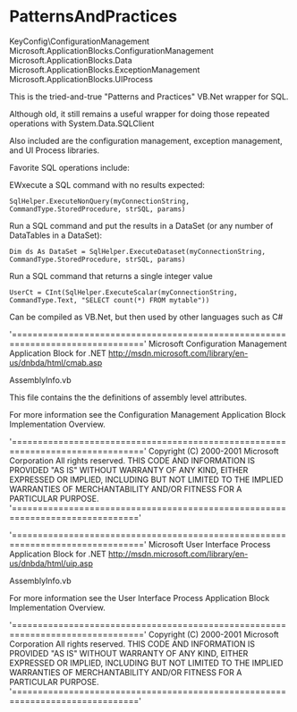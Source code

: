 # PatternsAndPractices

KeyConfig\ConfigurationManagement
Microsoft.ApplicationBlocks.ConfigurationManagement
Microsoft.ApplicationBlocks.Data
Microsoft.ApplicationBlocks.ExceptionManagement
Microsoft.ApplicationBlocks.UIProcess



This is the tried-and-true "Patterns and Practices" VB.Net wrapper for SQL. 

Although old, it still remains a useful wrapper for doing those repeated operations with System.Data.SQLClient

Also included are the configuration management, exception management, and UI Process libraries.

Favorite SQL operations include:

EWxecute a SQL command with no results expected:

  ```SqlHelper.ExecuteNonQuery(myConnectionString, CommandType.StoredProcedure, strSQL, params)```

Run a SQL command and put the results in a DataSet (or any number of DataTables in a DataSet):

  ```Dim ds As DataSet = SqlHelper.ExecuteDataset(myConnectionString, CommandType.StoredProcedure, strSQL, params)```

Run a SQL command that returns a single integer value

  ```UserCt = CInt(SqlHelper.ExecuteScalar(myConnectionString, CommandType.Text, "SELECT count(*) FROM mytable"))```

Can be compiled as VB.Net, but then used by other languages such as C#


'==============================================================================='
 Microsoft Configuration Management Application Block for .NET
 http://msdn.microsoft.com/library/en-us/dnbda/html/cmab.asp

 AssemblyInfo.vb

 This file contains the the definitions of assembly level attributes.

 For more information see the Configuration Management Application Block Implementation Overview. 
 
'==============================================================================='
 Copyright (C) 2000-2001 Microsoft Corporation
 All rights reserved.
 THIS CODE AND INFORMATION IS PROVIDED "AS IS" WITHOUT WARRANTY
 OF ANY KIND, EITHER EXPRESSED OR IMPLIED, INCLUDING BUT NOT
 LIMITED TO THE IMPLIED WARRANTIES OF MERCHANTABILITY AND/OR
 FITNESS FOR A PARTICULAR PURPOSE.
'=============================================================================='

'==============================================================================='
 Microsoft User Interface Process Application Block for .NET
 http://msdn.microsoft.com/library/en-us/dnbda/html/uip.asp

 AssemblyInfo.vb

 For more information see the User Interface Process Application Block Implementation Overview. 
 
'==============================================================================='
 Copyright (C) 2000-2001 Microsoft Corporation
 All rights reserved.
 THIS CODE AND INFORMATION IS PROVIDED "AS IS" WITHOUT WARRANTY
 OF ANY KIND, EITHER EXPRESSED OR IMPLIED, INCLUDING BUT NOT
 LIMITED TO THE IMPLIED WARRANTIES OF MERCHANTABILITY AND/OR
 FITNESS FOR A PARTICULAR PURPOSE.
'=============================================================================='
